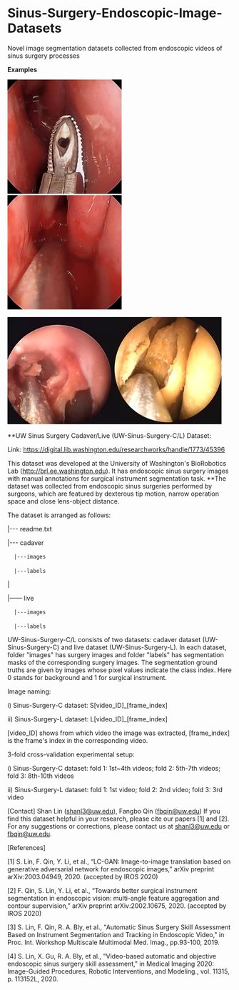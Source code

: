 # Sinus-Surgery-Endoscopic-Image-Datasets
Novel image segmentation datasets collected from endoscopic videos of sinus surgery processes

**Examples**

![](https://github.com/SURA23/Sinus-Surgery-Endoscopic-Image-Datasets/blob/master/live-example1.jpg)![](https://github.com/SURA23/Sinus-Surgery-Endoscopic-Image-Datasets/blob/master/live-example2.jpg)


![](https://github.com/SURA23/Sinus-Surgery-Endoscopic-Image-Datasets/blob/master/cadaver-example1.jpg)![](https://github.com/SURA23/Sinus-Surgery-Endoscopic-Image-Datasets/blob/master/cadaver-example2.jpg)


**UW Sinus Surgery Cadaver/Live (UW-Sinus-Surgery-C/L) Dataset: 

Link: https://digital.lib.washington.edu/researchworks/handle/1773/45396

This dataset was developed at the University of Washington's BioRobotics Lab (http://brl.ee.washington.edu). It has endoscopic sinus surgery images with manual annotations for surgical instrument segmentation task. **The dataset was collected from endoscopic sinus surgeries performed by surgeons, which are featured by dexterous tip motion, narrow operation space and close lens-object distance.


The dataset is arranged as follows:

|--- readme.txt

|--- cadaver

      |---images

      |---labels

|    

|—— live

      |---images

      |---labels

UW-Sinus-Surgery-C/L consists of two datasets: cadaver dataset (UW-Sinus-Surgery-C) and live dataset (UW-Sinus-Surgery-L). In each dataset, folder "images" has surgery images and folder "labels" has segmentation masks of the corresponding surgery images. The segmentation ground truths are given by images whose pixel values indicate the class index. Here 0 stands for background and 1 for surgical instrument. 

Image naming:

i) Sinus-Surgery-C dataset: S[video_ID]_[frame_index]

ii) Sinus-Surgery-L dataset: L[video_ID]_[frame_index]

[video_ID] shows from which video the image was extracted, [frame_index] is the frame's index in the corresponding video. 

3-fold cross-validation experimental setup:

i) Sinus-Surgery-C dataset: fold 1: 1st~4th videos; fold 2: 5th-7th videos; fold 3: 8th-10th videos

ii) Sinus-Surgery-L dataset: fold 1: 1st video; fold 2: 2nd video; fold 3: 3rd video 

[Contact] Shan Lin (shanl3@uw.edu), Fangbo Qin (fbqin@uw.edu) 
If you find this dataset helpful in your research, please cite our papers [1] and [2]. For any suggestions or corrections, please contact us at shanl3@uw.edu or fbqin@uw.edu.  

[References]

[1] S. Lin, F. Qin, Y. Li, et al., “LC-GAN: Image-to-image translation based on generative adversarial network for endoscopic images,” arXiv preprint arXiv:2003.04949, 2020. (accepted by IROS 2020)

[2] F. Qin, S. Lin, Y. Li, et al., “Towards better surgical instrument segmentation in endoscopic vision: multi-angle feature aggregation and contour supervision,” arXiv preprint arXiv:2002.10675, 2020. (accepted by IROS 2020)

[3] S. Lin, F. Qin, R. A. Bly, et al., "Automatic Sinus Surgery Skill Assessment Based on Instrument Segmentation and Tracking in Endoscopic Video," in Proc. Int. Workshop Multiscale Multimodal Med. Imag., pp.93-100, 2019.

[4] S. Lin, X. Gu, R. A. Bly, et al., "Video-based automatic and objective endoscopic sinus surgery skill assessment," in Medical Imaging 2020: Image-Guided Procedures, Robotic Interventions, and Modeling., vol. 11315, p. 113152L, 2020. 


